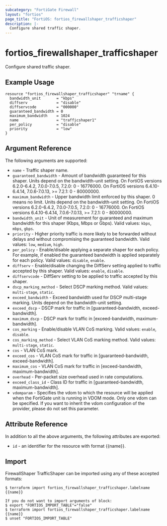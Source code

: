 ```yaml
---
subcategory: "FortiGate Firewall"
layout: "fortios"
page_title: "FortiOS: fortios_firewallshaper_trafficshaper"
description: |-
  Configure shared traffic shaper.
---
```


# fortios_firewallshaper_trafficshaper
Configure shared traffic shaper.

## Example Usage

```hcl
resource "fortios_firewallshaper_trafficshaper" "trname" {
  bandwidth_unit       = "kbps"
  diffserv             = "disable"
  diffservcode         = "000000"
  guaranteed_bandwidth = 0
  maximum_bandwidth    = 1024
  name                 = "trafficshaper1"
  per_policy           = "disable"
  priority             = "low"
}
```

## Argument Reference

The following arguments are supported:

* `name` - Traffic shaper name.
* `guaranteed_bandwidth` - Amount of bandwidth guaranteed for this shaper. Units depend on the bandwidth-unit setting. On FortiOS versions 6.2.0-6.4.2, 7.0.0-7.0.5, 7.2.0: 0 - 16776000. On FortiOS versions 6.4.10-6.4.14, 7.0.6-7.0.13, >= 7.2.1: 0 - 80000000.
* `maximum_bandwidth` - Upper bandwidth limit enforced by this shaper. 0 means no limit. Units depend on the bandwidth-unit setting. On FortiOS versions 6.2.0-6.4.2, 7.0.0-7.0.5, 7.2.0: 0 - 16776000. On FortiOS versions 6.4.10-6.4.14, 7.0.6-7.0.13, >= 7.2.1: 0 - 80000000.
* `bandwidth_unit` - Unit of measurement for guaranteed and maximum bandwidth for this shaper (Kbps, Mbps or Gbps). Valid values: `kbps`, `mbps`, `gbps`.
* `priority` - Higher priority traffic is more likely to be forwarded without delays and without compromising the guaranteed bandwidth. Valid values: `low`, `medium`, `high`.
* `per_policy` - Enable/disable applying a separate shaper for each policy. For example, if enabled the guaranteed bandwidth is applied separately for each policy. Valid values: `disable`, `enable`.
* `diffserv` - Enable/disable changing the DiffServ setting applied to traffic accepted by this shaper. Valid values: `enable`, `disable`.
* `diffservcode` - DiffServ setting to be applied to traffic accepted by this shaper.
* `dscp_marking_method` - Select DSCP marking method. Valid values: `multi-stage`, `static`.
* `exceed_bandwidth` - Exceed bandwidth used for DSCP multi-stage marking. Units depend on the bandwidth-unit setting.
* `exceed_dscp` - DSCP mark for traffic in [guaranteed-bandwidth, exceed-bandwidth].
* `maximum_dscp` - DSCP mark for traffic in [exceed-bandwidth, maximum-bandwidth].
* `cos_marking` - Enable/disable VLAN CoS marking. Valid values: `enable`, `disable`.
* `cos_marking_method` - Select VLAN CoS marking method. Valid values: `multi-stage`, `static`.
* `cos` - VLAN CoS mark.
* `exceed_cos` - VLAN CoS mark for traffic in [guaranteed-bandwidth, exceed-bandwidth].
* `maximum_cos` - VLAN CoS mark for traffic in [exceed-bandwidth, maximum-bandwidth].
* `overhead` - Per-packet size overhead used in rate computations.
* `exceed_class_id` - Class ID for traffic in [guaranteed-bandwidth, maximum-bandwidth].
* `vdomparam` - Specifies the vdom to which the resource will be applied when the FortiGate unit is running in VDOM mode. Only one vdom can be specified. If you want to inherit the vdom configuration of the provider, please do not set this parameter.


## Attribute Reference

In addition to all the above arguments, the following attributes are exported:
* `id` - an identifier for the resource with format {{name}}.

## Import

FirewallShaper TrafficShaper can be imported using any of these accepted formats:
```
$ terraform import fortios_firewallshaper_trafficshaper.labelname {{name}}

If you do not want to import arguments of block:
$ export "FORTIOS_IMPORT_TABLE"="false"
$ terraform import fortios_firewallshaper_trafficshaper.labelname {{name}}
$ unset "FORTIOS_IMPORT_TABLE"
```
